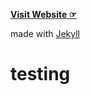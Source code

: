 **[Visit Website ☞](http://hms-dbmi.github.io/scde/)**

made with [Jekyll](https://help.github.com/articles/using-jekyll-with-pages/)

# testing 